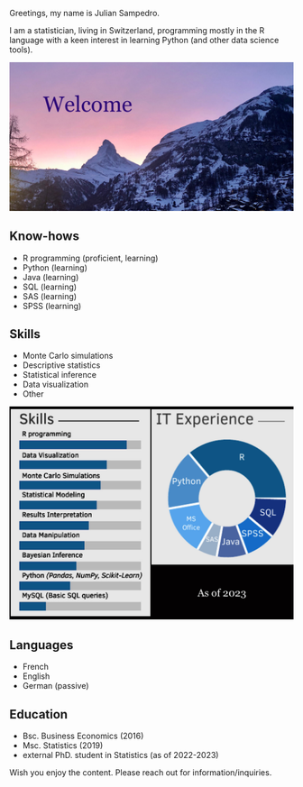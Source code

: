 Greetings, my name is Julian Sampedro.

I am a statistician, living in Switzerland, programming mostly in the R language with a keen interest in learning Python (and other data science tools).

![welcome](/assets/welcome.jpg)

## Know-hows

 - R programming (proficient, learning)
 - Python (learning)
 - Java (learning)
 - SQL (learning)
 - SAS (learning)
 - SPSS (learning)

## Skills

- Monte Carlo simulations
- Descriptive statistics
- Statistical inference
- Data visualization
- Other

![knowhows](/assets/knowhows.jpg)


## Languages

- French
- English
- German (passive)

## Education

- Bsc. Business Economics (2016)
- Msc. Statistics (2019)
- external PhD. student in Statistics (as of 2022-2023)

Wish you enjoy the content.
Please reach out for information/inquiries.
 
